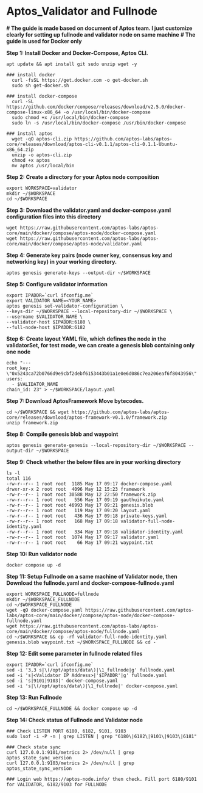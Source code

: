 # Aptos_Validator and Fullnode
**# The guide is made based on document of Aptos team. I just customize clearly for setting up fullnode and validator node on same machine**
**# The guide is used for Docker only**

**Step 1: Install Docker and Docker-Compose, Aptos CLI.**

    apt update && apt install git sudo unzip wget -y
    
    ### install docker
      curl -fsSL https://get.docker.com -o get-docker.sh
      sudo sh get-docker.sh
      
    ### install docker-compose
      curl -SL https://github.com/docker/compose/releases/download/v2.5.0/docker-compose-linux-x86_64 -o /usr/local/bin/docker-compose
      sudo chmod +x /usr/local/bin/docker-compose
      sudo ln -s /usr/local/bin/docker-compose /usr/bin/docker-compose

    ### install aptos
      wget -qO aptos-cli.zip https://github.com/aptos-labs/aptos-core/releases/download/aptos-cli-v0.1.1/aptos-cli-0.1.1-Ubuntu-x86_64.zip
      unzip -o aptos-cli.zip
      chmod +x aptos
      mv aptos /usr/local/bin

**Step 2: Create a directory for your Aptos node composition**

    export WORKSPACE=validator
    mkdir ~/$WORKSPACE
    cd ~/$WORKSPACE
    
 **Step 3: Download the validator.yaml and docker-compose.yaml configuration files into this directory**
 
    wget https://raw.githubusercontent.com/aptos-labs/aptos-core/main/docker/compose/aptos-node/docker-compose.yaml
    wget https://raw.githubusercontent.com/aptos-labs/aptos-core/main/docker/compose/aptos-node/validator.yaml
 
 **Step 4: Generate key pairs (node owner key, consensus key and networking key) in your working directory.**
 
    aptos genesis generate-keys --output-dir ~/$WORKSPACE
    
 **Step 5: Configure validator information**
 
    export IPADDR=`curl ifconfig.me`
    export VALIDATOR_NAME=<YOUR_NAME>
    aptos genesis set-validator-configuration \
    --keys-dir ~/$WORKSPACE --local-repository-dir ~/$WORKSPACE \
    --username $VALIDATOR_NAME \
    --validator-host $IPADDR:6180 \
    --full-node-host $IPADDR:6182
  
  **Step 6: Create layout YAML file, which defines the node in the validatorSet, for test mode, we can create a genesis blob containing only one node**
  
    echo "---
    root_key: \"0x5243ca72b0766d9e9cbf2debf6153443b01a1e0e6d086c7ea206eaf6f8043956\"
    users:
      - $VALIDATOR_NAME
    chain_id: 23" > ~/$WORKSPACE/layout.yaml
    
 **Step 7: Download AptosFramework Move bytecodes.**
 
    cd ~/$WORKSPACE && wget https://github.com/aptos-labs/aptos-core/releases/download/aptos-framework-v0.1.0/framework.zip
    unzip framework.zip

**Step 8: Compile genesis blob and waypoint**

    aptos genesis generate-genesis --local-repository-dir ~/$WORKSPACE --output-dir ~/$WORKSPACE
    
**Step 9: Check whether the below files are in your working directory**
    
    ls -l
    total 116
    -rw-r--r-- 1 root root  1185 May 17 09:17 docker-compose.yaml
    drwxr-xr-x 2 root root  4096 May 12 15:23 framework
    -rw-r--r-- 1 root root 30588 May 12 22:50 framework.zip
    -rw-r--r-- 1 root root   556 May 17 09:19 gauthuikute.yaml
    -rw-r--r-- 1 root root 46993 May 17 09:21 genesis.blob
    -rw-r--r-- 1 root root   119 May 17 09:20 layout.yaml
    -rw-r--r-- 1 root root   436 May 17 09:18 private-keys.yaml
    -rw-r--r-- 1 root root   168 May 17 09:18 validator-full-node-identity.yaml
    -rw-r--r-- 1 root root   334 May 17 09:18 validator-identity.yaml
    -rw-r--r-- 1 root root  1074 May 17 09:17 validator.yaml
    -rw-r--r-- 1 root root    66 May 17 09:21 waypoint.txt
    
**Step 10: Run validator node**

    docker compose up -d

**Step 11: Setup Fullnode on a same machine of Validator node, then Download the fullnode.yaml and docker-compose-fullnode.yaml**

    export WORKSPACE_FULLNODE=fullnode
    mkdir ~/$WORKSPACE_FULLNODE
    cd ~/$WORKSPACE_FULLNODE
    wget -qO docker-compose.yaml https://raw.githubusercontent.com/aptos-labs/aptos-core/main/docker/compose/aptos-node/docker-compose-fullnode.yaml
    wget https://raw.githubusercontent.com/aptos-labs/aptos-core/main/docker/compose/aptos-node/fullnode.yaml
    cd ~/$WORKSPACE && cp -rf validator-full-node-identity.yaml genesis.blob waypoint.txt ~/$WORKSPACE_FULLNODE && cd -
    
**Step 12: Edit some parameter in fullnode related files**
    
    export IPADDR=`curl ifconfig.me`
    sed -i '3,3 s|\(/opt/aptos/data\)|\1_fullnode|g' fullnode.yaml
    sed -i 's|<Validator IP Address>|'$IPADDR'|g' fullnode.yaml
    sed -i 's|9101|9103|' docker-compose.yaml
    sed -i 's|\(/opt/aptos/data\)|\1_fullnode|' docker-compose.yaml
    
**Step 13: Run Fullnode**
    
    cd ~/$WORKSPACE_FULLNODE && docker compose up -d
    
**Step 14: Check status of Fullnode and Validator node**

    ### Check LISTEN PORT 6180, 6182, 9101, 9103
    sudo lsof -i -P -n | grep LISTEN | grep "6180\|6182\|9101\|9103\|6181"
    
    ### Check state sync 
    curl 127.0.0.1:9101/metrics 2> /dev/null | grep aptos_state_sync_version
    curl 127.0.0.1:9103/metrics 2> /dev/null | grep aptos_state_sync_version
    
    ### Login web https://aptos-node.info/ then check. Fill port 6180/9101 for VALIDATOR, 6182/9103 for FULLNODE
    
    
